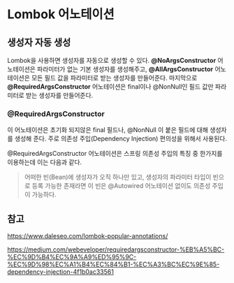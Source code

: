 # Lombok 어노테이션


## 생성자 자동 생성
Lombok을 사용하면 생성자를 자동으로 생성할 수 있다. **@NoArgsConstructor** 어노테이션은 파라미터가 없는 기본 생성자를 생성해주고, **@AllArgsConstructor** 어노테이션은 모든 필드 값을 파라미터로 받는 생성자를 만들어준다. 마지막으로 **@RequiredArgsConstructor** 어노테이션은 final이나 @NonNull인 필드 값만 파라미터로 받는 생성자를 만들어준다.

### @RequiredArgsConstructor
이 어노테이션은 초기화 되지않은 final 필드나, @NonNull 이 붙은 필드에 대해 생성자를 생성해 준다. 주로 의존성 주입(Dependency Injection) 편의성을 위해서 사용된다.

@RequiredArgsConstructor 어노테이션은 스프링 의존성 주입의 특징 중 한가지를 이용하는데 이는 다음과 같다.

> 어떠한 빈(Bean)에 생성자가 오직 하나만 있고, 생성자의 파라미터 타입이 빈으로 등록 가능한 존재라면 이 빈은 @Autowired 어노테이션 없이도 의존성 주입이 가능하다.

## 참고
https://www.daleseo.com/lombok-popular-annotations/

https://medium.com/webeveloper/requiredargsconstructor-%EB%A5%BC-%EC%9D%B4%EC%9A%A9%ED%95%9C-%EC%9D%98%EC%A1%B4%EC%84%B1-%EC%A3%BC%EC%9E%85-dependency-injection-4f1b0ac33561

